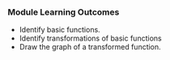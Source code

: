 ### Module Learning Outcomes

- Identify basic functions.
- Identify transformations of basic functions
- Draw the graph of a transformed function.